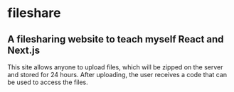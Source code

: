 # fileshare
## A filesharing website to teach myself React and Next.js

This site allows anyone to upload files, which will be zipped on the server and stored for 24 hours. After uploading, the user receives a code that can be used to access the files.
